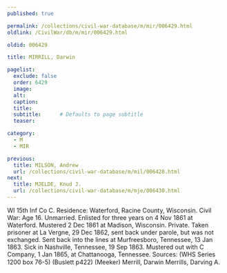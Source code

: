 ```yaml
---
published: true

permalink: /collections/civil-war-database/m/mir/006429.html
oldlink: /CivilWar/db/m/mir/006429.html

oldid: 006429

title: MIRRILL, Darwin

pagelist:
  exclude: false
  order: 6429
  image: 
  alt:
  caption:
  title:
  subtitle:      # Defaults to page subtitle
  teaser:

category: 
  - M 
  - MIR

previous:
  title: MILSON, Andrew
  url: /collections/civil-war-database/m/mil/006428.html  
next:
  title: MJELDE, Knud J.
  url: /collections/civil-war-database/m/mje/006430.html   
---
```

WI 15th Inf Co C. Residence: Waterford, Racine County, Wisconsin. Civil War: Age 16. Unmarried. Enlisted for three years on 4 Nov 1861 at Waterford. Mustered 2 Dec 1861 at Madison, Wisconsin. Private. Taken prisoner at La Vergne, 29 Dec 1862, sent back under parole, but was not exchanged. Sent back into the lines at Murfreesboro, Tennessee, 13 Jan 1863. Sick in Nashville, Tennessee, 19 Sep 1863. Mustered out with C Company, 1 Jan 1865, at Chattanooga, Tennessee. Sources: (WHS Series 1200 box 76-5) (Buslett p422) (Meeker) &#147;Merrill, Darwin&#148; &#147;Merrills, Darving A.&#148;
